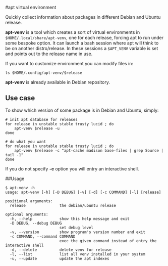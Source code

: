 #apt virtual environment

Quickly collect information about packages in different Debian and Ubuntu release.

**apt-venv** is a tool which creates a sort of virtual environments in `$HOME/.local/share/apt-venv`, one for each release, forcing apt to run under some bespoke option. It can launch a bash session where apt will think to be on another distro/release. In these sessions a `$APT_VENV` variable is set and points out to the release name in use.

If you want to customize environment you can modify files in:
```
ls $HOME/.config/apt-venv/$release
```
**apt-venv** is already available in Debian repository.

## Use case
To show which version of some package is in Debian and Ubuntu, simply:
```
# init apt database for releases
for release in unstable stable trusty lucid ; do
    apt-venv $release -u
done

# do what you want
for release in unstable stable trusty lucid ; do
    apt-venv $release -c "apt-cache madison base-files | grep Source | tail -1"
done
```
If you do not specify **-c** option you will entry an interactive shell.

##Usage
```
$ apt-venv -h
usage: apt-venv [-h] [-D DEBUG] [-v] [-d] [-c COMMAND] [-l] [release]

positional arguments:
  release               the debian/ubuntu release

optional arguments:
  -h, --help            show this help message and exit
  -D DEBUG, --debug DEBUG
                        set debug level
  -v, --version         show program's version number and exit
  -c COMMAND, --command COMMAND
                        exec the given command instead of entry the interactive shell
  -d, --delete          delete venv for release
  -l, --list            list all venv installed in your system
  -u, --update          update the apt indexes
```
